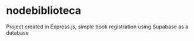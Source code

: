 # nodebiblioteca
Project created in Express.js, simple book registration using Supabase as a database
